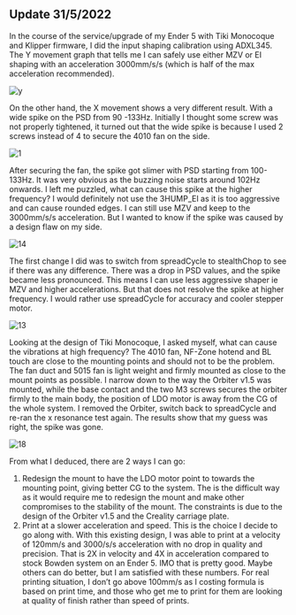 ## Update 31/5/2022
In the course of the service/upgrade of my Ender 5 with Tiki Monocoque and Klipper firmware, I did the input shaping calibration using ADXL345. The Y movement graph that tells me I can safely use either MZV or EI shaping with an acceleration 3000mm/s/s (which is half of the max acceleration recommended). 

![y](https://user-images.githubusercontent.com/68491566/171136662-27bd9a44-ba3b-4d79-9a41-82d6bea090fa.png)

On the other hand, the X movement shows a very different result. With a wide spike on the PSD from 90 -133Hz. Initially I thought some screw was not properly tightened, it turned out that the wide spike is because I used 2 screws instead of 4 to secure the 4010 fan on the side. 

![1](https://user-images.githubusercontent.com/68491566/171137114-46f61785-a393-4a17-a40e-4a14f1263b8b.png)

After securing the fan, the spike got slimer with PSD starting from 100-133Hz. It was very obvious as the buzzing noise starts around 102Hz onwards. I left me puzzled, what can cause this spike at the higher frequency? I would definitely not use the 3HUMP_EI as it is too aggressive and can cause rounded edges. I can still use MZV and keep to the 3000mm/s/s acceleration. But I wanted to know if the spike was caused by a design flaw on my side. 

![14](https://user-images.githubusercontent.com/68491566/171137277-9740b5bc-044a-4432-a28c-129397bc89d3.png)

The first change I did was to switch from spreadCycle to stealthChop to see if there was any difference. There was a drop in PSD values, and the spike became less pronounced. This means I can use less aggressive shaper ie MZV and higher accelerations. But that does not resolve the spike at higher frequency. I would rather use spreadCycle for accuracy and cooler stepper motor.  

![13](https://user-images.githubusercontent.com/68491566/171137397-59d0dbda-570f-4c48-b91e-dc8a1c3f69c0.png)

Looking at the design of Tiki Monocoque, I asked myself, what can cause the vibrations at high frequency? The 4010 fan, NF-Zone hotend and BL touch are close to the mounting points and should not to be the problem. The fan duct and 5015 fan is light weight and firmly mounted as close to the mount points as possible. 
I narrow down to the way the Orbiter v1.5 was mounted, while the base contact and the two M3 screws secures the orbiter firmly to the main body, the position of LDO motor is away from the CG of the whole system. I removed the Orbiter, switch back to spreadCycle and re-ran the x resonance test again. The results show that my guess was right, the spike was gone. 

![18](https://user-images.githubusercontent.com/68491566/171137757-cc33ca8f-1f41-4687-8a0c-3d9fcbc620df.png)

From what I deduced, there are 2 ways I can go:
1.	Redesign the mount to have the LDO motor point to towards the mounting point, giving better CG to the system. The is the difficult way as it would require me to redesign the mount and make other compromises to the stability of the mount. The constraints is due to the design of the Orbiter v1.5 and the Creality carriage plate. 
2.	Print at a slower acceleration and speed. This is the choice I decide to go along with. With this existing design, I was able to print at a velocity of 120mm/s and 3000/s/s acceleration with no drop in quality and precision. That is 2X in velocity and 4X in acceleration compared to stock Bowden system on an Ender 5. IMO that is pretty good. Maybe others can do better, but I am satisfied with these numbers. For real printing situation, I don’t go above 100mm/s as I costing formula is based on print time, and those who get me to print for them are looking at quality of finish rather than speed of prints.
